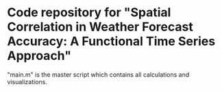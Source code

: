 # Code repository for "Spatial Correlation in Weather Forecast Accuracy: A Functional Time Series Approach"

"main.m" is the master script which contains all calculations and visualizations.
